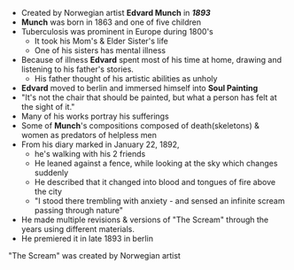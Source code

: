 - Created by Norwegian artist __Edvard Munch__ in ___1893___
- __Munch__ was born in 1863 and one of five children
- Tuberculosis was prominent  in Europe during 1800's
	- It took his Mom's & Elder Sister's life
	- One of his sisters has mental illness
- Because of illness __Edvard__ spent most of his time at home, drawing and listening to his father's stories.
	- His father thought of his artistic abilities as unholy
- __Edvard__ moved to berlin and immersed himself into __Soul Painting__
- "It's not the chair that should be painted, but what a person has felt at the sight of it."
- Many of his works portray his sufferings
- Some of __Munch__'s compositions composed of death(skeletons) & women as predators of helpless men
- From his diary marked in January 22, 1892, 
	- he's walking with his 2 friends
	- He leaned against a fence, while looking at the sky which changes suddenly
	- He described that it changed into blood and tongues of fire above the city
	- "I stood there trembling with anxiety - and sensed an infinite scream passing through nature"
- He made multiple revisions & versions of "The Scream" through the years using different materials.
- He premiered it in late 1893 in berlin


"The Scream" was created by Norwegian artist 